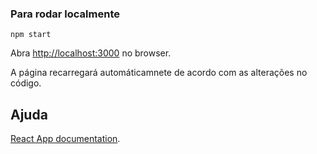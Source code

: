 ### Para rodar localmente
`npm start`

Abra [http://localhost:3000](http://localhost:3000) no browser.

A página recarregará automáticamnete de acordo com as alterações no código.

## Ajuda
[React App documentation](https://reactjs.org/).
